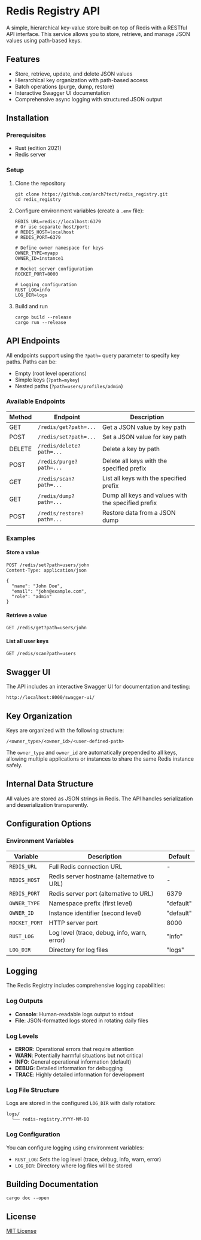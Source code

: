 # Redis Registry API

A simple, hierarchical key-value store built on top of Redis with a RESTful API interface. This service allows you to store, retrieve, and manage JSON values using path-based keys.

## Features

- Store, retrieve, update, and delete JSON values
- Hierarchical key organization with path-based access
- Batch operations (purge, dump, restore)
- Interactive Swagger UI documentation
- Comprehensive async logging with structured JSON output

## Installation

### Prerequisites

- Rust (edition 2021)
- Redis server

### Setup

1. Clone the repository
   ```
   git clone https://github.com/arch7tect/redis_registry.git
   cd redis_registry
   ```

2. Configure environment variables (create a `.env` file):
   ```
   REDIS_URL=redis://localhost:6379
   # Or use separate host/port:
   # REDIS_HOST=localhost
   # REDIS_PORT=6379
   
   # Define owner namespace for keys
   OWNER_TYPE=myapp
   OWNER_ID=instance1
   
   # Rocket server configuration
   ROCKET_PORT=8000
   
   # Logging configuration
   RUST_LOG=info
   LOG_DIR=logs
   ```

3. Build and run
   ```
   cargo build --release
   cargo run --release
   ```

## API Endpoints

All endpoints support using the `?path=` query parameter to specify key paths. Paths can be:
- Empty (root level operations)
- Simple keys (`?path=mykey`)
- Nested paths (`?path=users/profiles/admin`)

### Available Endpoints

| Method | Endpoint | Description |
|--------|----------|-------------|
| GET | `/redis/get?path=...` | Get a JSON value by key path |
| POST | `/redis/set?path=...` | Set a JSON value for key path |
| DELETE | `/redis/delete?path=...` | Delete a key by path |
| POST | `/redis/purge?path=...` | Delete all keys with the specified prefix |
| GET | `/redis/scan?path=...` | List all keys with the specified prefix |
| GET | `/redis/dump?path=...` | Dump all keys and values with the specified prefix |
| POST | `/redis/restore?path=...` | Restore data from a JSON dump |

### Examples

#### Store a value

```
POST /redis/set?path=users/john
Content-Type: application/json

{
  "name": "John Doe",
  "email": "john@example.com",
  "role": "admin"
}
```

#### Retrieve a value

```
GET /redis/get?path=users/john
```

#### List all user keys

```
GET /redis/scan?path=users
```

## Swagger UI

The API includes an interactive Swagger UI for documentation and testing:

```
http://localhost:8000/swagger-ui/
```

## Key Organization

Keys are organized with the following structure:

```
/<owner_type>/<owner_id>/<user-defined-path>
```

The `owner_type` and `owner_id` are automatically prepended to all keys, allowing multiple applications or instances to share the same Redis instance safely.

## Internal Data Structure

All values are stored as JSON strings in Redis. The API handles serialization and deserialization transparently.

## Configuration Options

### Environment Variables

| Variable | Description | Default |
|----------|-------------|---------|
| `REDIS_URL` | Full Redis connection URL | - |
| `REDIS_HOST` | Redis server hostname (alternative to URL) | - |
| `REDIS_PORT` | Redis server port (alternative to URL) | 6379 |
| `OWNER_TYPE` | Namespace prefix (first level) | "default" |
| `OWNER_ID` | Instance identifier (second level) | "default" |
| `ROCKET_PORT` | HTTP server port | 8000 |
| `RUST_LOG` | Log level (trace, debug, info, warn, error) | "info" |
| `LOG_DIR` | Directory for log files | "logs" |

## Logging

The Redis Registry includes comprehensive logging capabilities:

### Log Outputs

- **Console**: Human-readable logs output to stdout
- **File**: JSON-formatted logs stored in rotating daily files

### Log Levels

- **ERROR**: Operational errors that require attention
- **WARN**: Potentially harmful situations but not critical
- **INFO**: General operational information (default)
- **DEBUG**: Detailed information for debugging
- **TRACE**: Highly detailed information for development

### Log File Structure

Logs are stored in the configured `LOG_DIR` with daily rotation:
```
logs/
  └── redis-registry.YYYY-MM-DD
```

### Log Configuration

You can configure logging using environment variables:

- `RUST_LOG`: Sets the log level (trace, debug, info, warn, error)
- `LOG_DIR`: Directory where log files will be stored

## Building Documentation

```
cargo doc --open
```

## License

[MIT License](LICENSE)